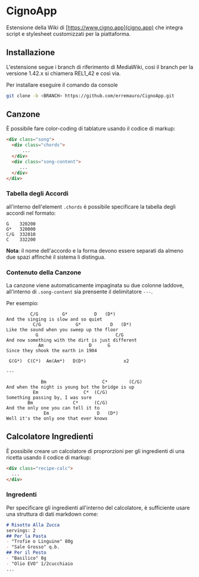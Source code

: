 # CignoApp

Estensione della Wiki di [https://www.cigno.app](cigno.app) che integra script e stylesheet customizzati per la piattaforma.

## Installazione

L'estensione segue i branch di riferimento di MediaWiki, così il branch per la versione 1.42.x si chiamera REL1_42 e così via.

Per installare eseguire il comando da console

```bash
git clone -b <BRANCH> https://github.com/erremauro/CignoApp.git
```

## Canzone

È possibile fare color-coding di tablature usando il codice di markup:

```html
<div class="song">
  <div class="chords">
  	  ...
  </div>
  <div class="song-content">
  	 ...
  </div>
</div>
```

### Tabella degli Accordi

all'interno dell'element `.chords` è possibile specificare la tabella degli accordi nel formato:

```
G    320200
G*   320000
C/G  332010
C    332200
```

**Nota**: il nome dell'accordo e la forma devono essere separati da almeno due spazi affinché il sistema li distingua.

### Contenuto della Canzone

La canzone viene automaticamente impaginata su due colonne laddove, all'interno di `.song-content` sia prensente il delimitatore `---`.

Per esempio:

```
         C/G         G*          D   (D*)
And the singing is slow and so quiet
          C/G             G*           D   (D*)
Like the sound when you sweep up the floor
           G                             C/G
And now something with the dirt is just different
            Am                 D      G
Since they shook the earth in 1904

 G(G*)  C(C*)  Am(Am*)   D(D*)              x2 

---

             Bm                     C*        (C/G)  
And when the night is young but the bridge is up
          Em                 C*  (C/G)  
Something passing by, I was sure
        Bm               C*      (C/G)
And the only one you can tell it to 
              Em                  D   (D*)
Well it's the only one that ever knows          
```

## Calcolatore Ingredienti

È possibile creare un calcolatore di proprorzioni per gli ingredienti di una ricetta usando il codice di markup:

```html
<div class="recipe-calc">
  ...
</div>
```

### Ingredenti

Per specificare gli ingredienti all'interno del calcolatore, è sufficiente usare una struttura di dati markdown come:

```markdown
# Risotto Alla Zucca
servings: 2
## Per la Pasta
- "Trofie o Linguine" 80g
- "Sale Grosso" q.b.
## Per il Pesto
- "Basilico" 8g
- "Olio EVO" 1/2cucchiaio
...
```